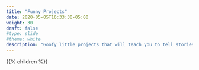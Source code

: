 ```yaml
---
title: "Funny Projects"
date: 2020-05-05T16:33:30-05:00
weight: 30
draft: false
#type: slide
#theme: white
description: "Goofy little projects that will teach you to tell stories and use variables at the same time."
---
```


{{% children %}}

